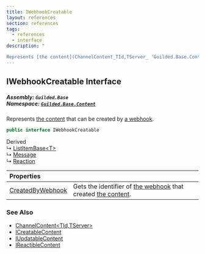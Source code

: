 ```yaml
---
title: IWebhookCreatable
layout: references
section: references
tags:
  - references
  - interface
description: "

Represents [the content](ChannelContent_TId,TServer_ 'Guilded.Base.Content.ChannelContent<TId,TServer>') that can be created by [a webhook](Webhook 'Guilded.Base.Servers.Webhook')."
---
```


## IWebhookCreatable Interface
##### **Assembly:** `Guilded.Base`<br/>**Namespace:** [`Guilded.Base.Content`](Guilded.Base.Content 'Guilded.Base.Content')

Represents [the content](ChannelContent_TId,TServer_ 'Guilded.Base.Content.ChannelContent<TId,TServer>') that can be created by [a webhook](Webhook 'Guilded.Base.Servers.Webhook').

```csharp
public interface IWebhookCreatable
```

Derived  
&#8627; [ListItemBase&lt;T&gt;](ListItemBase_T_ 'Guilded.Base.Content.ListItemBase<T>')  
&#8627; [Message](Message 'Guilded.Base.Content.Message')  
&#8627; [Reaction](Reaction 'Guilded.Base.Content.Reaction')

| Properties | |
| :--- | :--- |
| [CreatedByWebhook](IWebhookCreatable.CreatedByWebhook 'Guilded.Base.Content.IWebhookCreatable.CreatedByWebhook') | Gets the identifier of [the webhook](Webhook 'Guilded.Base.Servers.Webhook') that created [the content](ChannelContent_TId,TServer_ 'Guilded.Base.Content.ChannelContent<TId,TServer>'). |

### See Also
- [ChannelContent&lt;TId,TServer&gt;](ChannelContent_TId,TServer_ 'Guilded.Base.Content.ChannelContent<TId,TServer>')
- [ICreatableContent](ICreatableContent 'Guilded.Base.Content.ICreatableContent')
- [IUpdatableContent](IUpdatableContent 'Guilded.Base.Content.IUpdatableContent')
- [IReactibleContent](IReactibleContent 'Guilded.Base.Content.IReactibleContent')